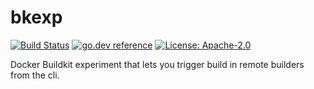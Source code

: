 # bkexp

[![Build Status](https://github.com/milosgajdos/bkexp/workflows/CI/badge.svg)](https://github.com/milosgajdos/bkexp/actions?query=workflow%3ACI)
[![go.dev reference](https://img.shields.io/badge/go.dev-reference-007d9c?logo=go&logoColor=white&style=flat-square)](https://pkg.go.dev/github.com/milosgajdos/bkexp)
[![License: Apache-2.0](https://img.shields.io/badge/License-Apache--2.0-blue.svg)](https://opensource.org/licenses/Apache-2.0)

Docker Buildkit experiment that lets you trigger build in remote builders from the cli.

